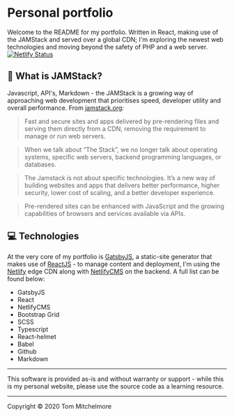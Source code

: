 # Personal portfolio
Welcome to the README for my portfolio.  Written in React, making use of the JAMStack and served over a global CDN; I'm exploring the newest web technologies and moving beyond the safety of PHP and a web server.<br>
[![Netlify Status](https://api.netlify.com/api/v1/badges/54fcf62d-e822-4747-8644-c1eff2075567/deploy-status)](https://app.netlify.com/sites/tommitchelmore/deploys)

## 🤔 What is JAMStack?
Javascript, API's, Markdown - the JAMStack is a growing way of approaching web development that prioritises speed, developer utility and overall performance.
From [jamstack.org](https://jamstack.org):
> Fast and secure sites and apps delivered by pre-rendering files and serving them directly from a CDN, removing the requirement to manage or run web servers.

> When we talk about “The Stack”, we no longer talk about operating systems, specific web servers, backend programming languages, or databases.  
  
>The Jamstack is not about specific technologies. It’s a new way of building websites and apps that delivers better performance, higher security, lower cost of scaling, and a better developer experience.  
  
>Pre-rendered sites can be enhanced with JavaScript and the growing capabilities of browsers and services available via APIs.
## 💻 Technologies
At the very core of my portfolio is [GatsbyJS](https://www.gatsbyjs.com/), a static-site generator that makes use of [ReactJS](https://reactjs.org/) - to manage content and deployment, I'm using the [Netlify](https://www.netlify.com/) edge CDN along with [NetlifyCMS](https://www.netlifycms.org/) on the backend.  A full list can be found below:

- GatsbyJS
- React
- NetlifyCMS
- Bootstrap Grid
- SCSS
- Typescript
- React-helmet
- Babel
- Github
- Markdown

---
This software is provided as-is and without warranty or support - while this is my personal website, please use the source code as a learning resource.

---
Copyright © 2020 Tom Mitchelmore
